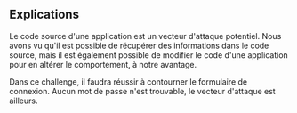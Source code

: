 ## Explications

Le code source d'une application est un vecteur d'attaque potentiel. Nous avons vu qu'il est possible de récupérer des informations dans le code source, mais il est également possible de modifier le code d'une application pour en altérer le comportement, à notre avantage.

Dans ce challenge, il faudra réussir à contourner le formulaire de connexion. Aucun mot de passe n'est trouvable, le vecteur d'attaque est ailleurs.
